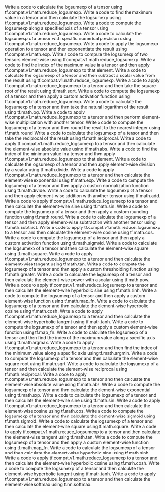 Write a code to calculate the logsumexp of a tensor using tf.compat.v1.math.reduce_logsumexp.
Write a code to find the maximum value in a tensor and then calculate the logsumexp using tf.compat.v1.math.reduce_logsumexp.
Write a code to compute the logsumexp along a specified axis of a tensor using tf.compat.v1.math.reduce_logsumexp.
Write a code to calculate the logsumexp of a tensor with specific numerical precision using tf.compat.v1.math.reduce_logsumexp.
Write a code to apply the logsumexp operation to a tensor and then exponentiate the result using tf.compat.v1.math.exp.
Write a code to compute the logsumexp of two tensors element-wise using tf.compat.v1.math.reduce_logsumexp.
Write a code to find the index of the maximum value in a tensor and then apply tf.compat.v1.math.reduce_logsumexp to that element.
Write a code to calculate the logsumexp of a tensor and then subtract a scalar value from the result using tf.compat.v1.math.reduce_logsumexp.
Write a code to apply tf.compat.v1.math.reduce_logsumexp to a tensor and then take the square root of the result using tf.math.sqrt.
Write a code to compute the logsumexp of a tensor and then apply a custom activation function using tf.compat.v1.math.reduce_logsumexp.
Write a code to calculate the logsumexp of a tensor and then take the natural logarithm of the result using tf.math.log.
Write a code to apply tf.compat.v1.math.reduce_logsumexp to a tensor and then perform element-wise multiplication with another tensor.
Write a code to compute the logsumexp of a tensor and then round the result to the nearest integer using tf.math.round.
Write a code to calculate the logsumexp of a tensor and then take the reciprocal of the result using tf.math.reciprocal.
Write a code to apply tf.compat.v1.math.reduce_logsumexp to a tensor and then calculate the element-wise absolute value using tf.math.abs.
Write a code to find the index of the minimum value in a tensor and then apply tf.compat.v1.math.reduce_logsumexp to that element.
Write a code to calculate the logsumexp of a tensor and then apply element-wise division by a scalar using tf.math.divide.
Write a code to apply tf.compat.v1.math.reduce_logsumexp to a tensor and then calculate the element-wise exponential using tf.math.exp.
Write a code to compute the logsumexp of a tensor and then apply a custom normalization function using tf.math.divide.
Write a code to calculate the logsumexp of a tensor and then apply element-wise addition with another tensor using tf.math.add.
Write a code to apply tf.compat.v1.math.reduce_logsumexp to a tensor and then calculate the element-wise sine using tf.math.sin.
Write a code to compute the logsumexp of a tensor and then apply a custom rounding function using tf.math.round.
Write a code to calculate the logsumexp of a tensor and then apply element-wise subtraction with another tensor using tf.math.subtract.
Write a code to apply tf.compat.v1.math.reduce_logsumexp to a tensor and then calculate the element-wise cosine using tf.math.cos.
Write a code to compute the logsumexp of a tensor and then apply a custom activation function using tf.math.sigmoid.
Write a code to calculate the logsumexp of a tensor and then calculate the element-wise square using tf.math.square.
Write a code to apply tf.compat.v1.math.reduce_logsumexp to a tensor and then calculate the element-wise tangent using tf.math.tan.
Write a code to compute the logsumexp of a tensor and then apply a custom thresholding function using tf.math.greater.
Write a code to calculate the logsumexp of a tensor and then calculate the element-wise power with a scalar using tf.math.pow.
Write a code to apply tf.compat.v1.math.reduce_logsumexp to a tensor and then calculate the element-wise hyperbolic sine using tf.math.sinh.
Write a code to compute the logsumexp of a tensor and then apply a custom element-wise function using tf.math.map_fn.
Write a code to calculate the logsumexp of a tensor and then calculate the element-wise hyperbolic cosine using tf.math.cosh.
Write a code to apply tf.compat.v1.math.reduce_logsumexp to a tensor and then calculate the element-wise hyperbolic tangent using tf.math.tanh.
Write a code to compute the logsumexp of a tensor and then apply a custom element-wise function using tf.map_fn.
Write a code to calculate the logsumexp of a tensor and then find the index of the maximum value along a specific axis using tf.math.argmax.
Write a code to apply tf.compat.v1.math.reduce_logsumexp to a tensor and then find the index of the minimum value along a specific axis using tf.math.argmin.
Write a code to compute the logsumexp of a tensor and then calculate the element-wise square root using tf.math.sqrt.
Write a code to calculate the logsumexp of a tensor and then calculate the element-wise reciprocal using tf.math.reciprocal.
Write a code to apply tf.compat.v1.math.reduce_logsumexp to a tensor and then calculate the element-wise absolute value using tf.math.abs.
Write a code to compute the logsumexp of a tensor and then calculate the element-wise exponential using tf.math.exp.
Write a code to calculate the logsumexp of a tensor and then calculate the element-wise sine using tf.math.sin.
Write a code to apply tf.compat.v1.math.reduce_logsumexp to a tensor and then calculate the element-wise cosine using tf.math.cos.
Write a code to compute the logsumexp of a tensor and then calculate the element-wise sigmoid using tf.math.sigmoid.
Write a code to calculate the logsumexp of a tensor and then calculate the element-wise square using tf.math.square.
Write a code to apply tf.compat.v1.math.reduce_logsumexp to a tensor and then calculate the element-wise tangent using tf.math.tan.
Write a code to compute the logsumexp of a tensor and then apply a custom element-wise function using tf.math.map_fn.
Write a code to calculate the logsumexp of a tensor and then calculate the element-wise hyperbolic sine using tf.math.sinh.
Write a code to apply tf.compat.v1.math.reduce_logsumexp to a tensor and then calculate the element-wise hyperbolic cosine using tf.math.cosh.
Write a code to compute the logsumexp of a tensor and then calculate the element-wise hyperbolic tangent using tf.math.tanh.
Write a code to apply tf.compat.v1.math.reduce_logsumexp to a tensor and then calculate the element-wise softmax using tf.nn.softmax.